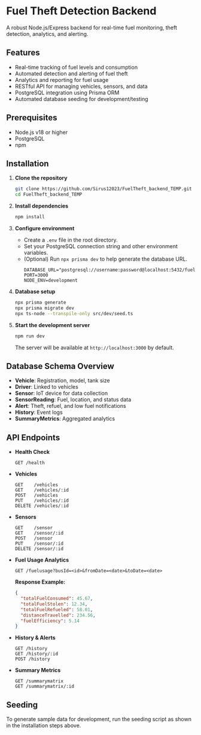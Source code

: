 # Fuel Theft Detection Backend

A robust Node.js/Express backend for real-time fuel monitoring, theft detection, analytics, and alerting.

## Features

- Real-time tracking of fuel levels and consumption
- Automated detection and alerting of fuel theft
- Analytics and reporting for fuel usage
- RESTful API for managing vehicles, sensors, and data
- PostgreSQL integration using Prisma ORM
- Automated database seeding for development/testing

## Prerequisites

- Node.js v18 or higher
- PostgreSQL
- npm

## Installation

1. **Clone the repository**
   ```bash
   git clone https://github.com/Sirus12023/FuelTheft_backend_TEMP.git
   cd FuelTheft_backend_TEMP
   ```

2. **Install dependencies**
   ```bash
   npm install
   ```

3. **Configure environment**
   - Create a `.env` file in the root directory.
   - Set your PostgreSQL connection string and other environment variables.
   - (Optional) Run `npx prisma dev` to help generate the database URL.
     ```
     DATABASE_URL="postgresql://username:password@localhost:5432/fuel_theft_db"
     PORT=3000
     NODE_ENV=development
     ```

4. **Database setup**
   ```bash
   npx prisma generate
   npx prisma migrate dev
   npx ts-node --transpile-only src/dev/seed.ts
   ```

5. **Start the development server**
   ```bash
   npm run dev
   ```
   The server will be available at `http://localhost:3000` by default.

## Database Schema Overview

- **Vehicle**: Registration, model, tank size
- **Driver**: Linked to vehicles
- **Sensor**: IoT device for data collection
- **SensorReading**: Fuel, location, and status data
- **Alert**: Theft, refuel, and low fuel notifications
- **History**: Event logs
- **SummaryMetrics**: Aggregated analytics

## API Endpoints

- **Health Check**
  ```
  GET /health
  ```

- **Vehicles**
  ```
  GET    /vehicles
  GET    /vehicles/:id
  POST   /vehicles
  PUT    /vehicles/:id
  DELETE /vehicles/:id
  ```

- **Sensors**
  ```
  GET    /sensor
  GET    /sensor/:id
  POST   /sensor
  PUT    /sensor/:id
  DELETE /sensor/:id
  ```

- **Fuel Usage Analytics**
  ```
  GET /fuelusage?busId=<id>&fromDate=<date>&toDate=<date>
  ```
  **Response Example:**
  ```json
  {
    "totalFuelConsumed": 45.67,
    "totalFuelStolen": 12.34,
    "totalFuelRefueled": 58.01,
    "distanceTravelled": 234.56,
    "fuelEfficiency": 5.14
  }
  ```

- **History & Alerts**
  ```
  GET /history
  GET /history/:id
  POST /history
  ```

- **Summary Metrics**
  ```
  GET /summarymatrix
  GET /summarymatrix/:id
  ```

## Seeding

To generate sample data for development, run the seeding script as shown in the installation steps above.
